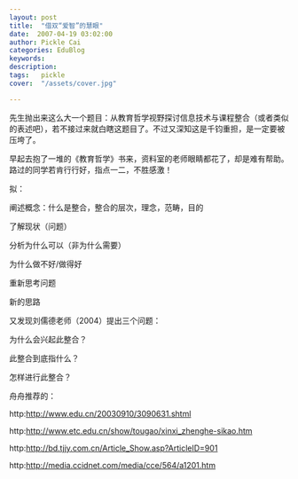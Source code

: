 ```yaml
---
layout: post  
title:  "借双“爱智”的慧眼"
date:  2007-04-19 03:02:00
author: Pickle Cai  
categories: EduBlog  
keywords: 
description:   
tags:	pickle   
cover:  "/assets/cover.jpg"  

---
```


 

先生抛出来这么大一个题目：从教育哲学视野探讨信息技术与课程整合（或者类似的表述吧），若不接过来就白瞎这题目了。不过又深知这是千钧重担，是一定要被压垮了。

 



早起去抱了一堆的《教育哲学》书来，资料室的老师眼睛都花了，却是难有帮助。路过的同学若肯行行好，指点一二，不胜感激！

 

拟：





阐述概念：什么是整合，整合的层次，理念，范畴，目的



了解现状（问题） 



分析为什么可以（非为什么需要）



为什么做不好/做得好

重新思考问题 



新的思路

又发现刘儒德老师（2004）提出三个问题：



为什么会兴起此整合？ 

此整合到底指什么？ 

怎样进行此整合？

舟舟推荐的：

 

http:http://www.edu.cn/20030910/3090631.shtml 

 

http:http://www.etc.edu.cn/show/tougao/xinxi_zhenghe-sikao.htm 

 

http:http://bd.tjjy.com.cn/Article_Show.asp?ArticleID=901 



http:http://media.ccidnet.com/media/cce/564/a1201.htm 



		    
